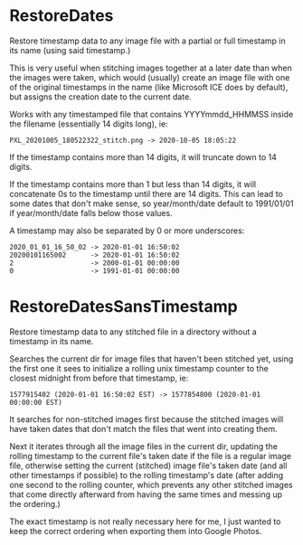 # RestoreDates
Restore timestamp data to any image file with a partial or full timestamp in its name (using said timestamp.)

This is very useful when stitching images together at a later date than when the images were taken, which would (usually) create
an image file with one of the original timestamps in the name (like Microsoft ICE does by default), but assigns the creation date
to the current date.

Works with any timestamped file that contains YYYYmmdd_HHMMSS inside the filename (essentially 14 digits long), ie:
```
PXL_20201005_180522322_stitch.png -> 2020-10-05 18:05:22
```

If the timestamp contains more than 14 digits, it will truncate down to 14 digits.

If the timestamp contains more than 1 but less than 14 digits, it will concatenate 0s to the timestamp until there are 14 digits.
This can lead to some dates that don't make sense, so year/month/date default to 1991/01/01 if year/month/date falls below those values.

A timestamp may also be separated by 0 or more underscores: 
```
2020_01_01_16_50_02 -> 2020-01-01 16:50:02
20200101165002      -> 2020-01-01 16:50:02
2                   -> 2000-01-01 00:00:00
0                   -> 1991-01-01 00:00:00
```

# RestoreDatesSansTimestamp
Restore timestamp data to any stitched file in a directory without a timestamp in its name.

Searches the current dir for image files that haven't been stitched yet, using the first one it sees to initialize a rolling unix
timestamp counter to the closest midnight from before that timestamp, ie:
```
1577915402 (2020-01-01 16:50:02 EST) -> 1577854800 (2020-01-01 00:00:00 EST)
```
It searches for non-stitched images first because the stitched images will have taken dates that don't match the files that went 
into creating them. 

Next it iterates through all the image files in the current dir, updating the rolling timestamp to the current file's taken date if
the file is a regular image file, otherwise setting the current (stitched) image file's taken date (and all other timestamps if
possible) to the rolling timestamp's date (after adding one second to the rolling counter, which prevents any other stitched images
that come directly afterward from having the same times and messing up the ordering.) 

The exact timestamp is not really necessary here for me, I just wanted to keep the correct ordering when exporting them into Google Photos.
